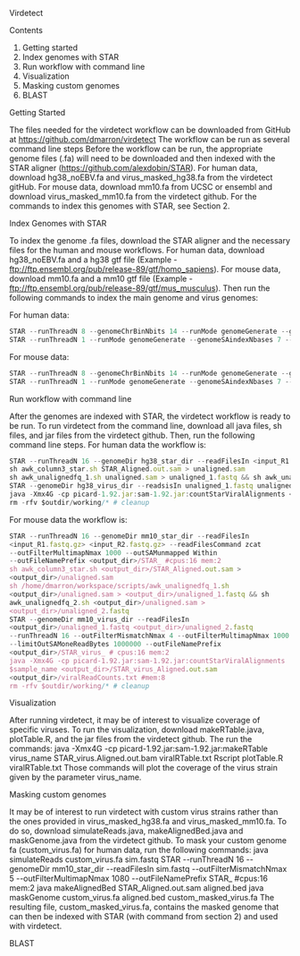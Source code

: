 Virdetect

Contents

1. Getting started
2. Index genomes with STAR
3. Run workflow with command line
4. Visualization
5. Masking custom genomes
6. BLAST

Getting Started

The files needed for the virdetect workflow can be downloaded from
GitHub at https://github.com/dmarron/virdetect
The workflow can be run as several command line steps
Before the workflow can be run, the appropriate genome files (.fa) will need
to be downloaded and then indexed with the STAR aligner
(https://github.com/alexdobin/STAR). For human data, download
hg38_noEBV.fa and virus_masked_hg38.fa from the virdetect gitHub. For
mouse data, download mm10.fa from UCSC or ensembl and download
virus_masked_mm10.fa from the virdetect github. For the commands to
index this genomes with STAR, see Section 2.

Index Genomes with STAR

To index the genome .fa files, download the STAR aligner and the
necessary files for the human and mouse workflows.
For human data, download hg38_noEBV.fa and a hg38 gtf file (Example -
ftp://ftp.ensembl.org/pub/release-89/gtf/homo_sapiens).
For mouse data, download mm10.fa and a mm10 gtf file (Example -
ftp://ftp.ensembl.org/pub/release-89/gtf/mus_musculus).
Then run the following commands to index the main genome and virus
genomes:

For human data:
```javascript
STAR --runThreadN 8 --genomeChrBinNbits 14 --runMode genomeGenerate --genomeDir hg38_star_dir --genomeFastaFiles hg38.fa --sjdbGTFfile hg38_gtf.gtf
STAR --runThreadN 1 --runMode genomeGenerate --genomeSAindexNbases 7 --genomeDir hg38_virus_dir --genomeFastaFiles virus_masked_hg38.fa
```

For mouse data:
```javascript
STAR --runThreadN 8 --genomeChrBinNbits 14 --runMode genomeGenerate --genomeDir mm10_star_dir --genomeFastaFiles mm10.fa --sjdbGTFfile mm10_gtf.gtf
STAR --runThreadN 1 --runMode genomeGenerate --genomeSAindexNbases 7 --genomeDir mm10_virus_dir --genomeFastaFiles virus_masked_mm10.fa
```

Run workflow with command line

After the genomes are indexed with STAR, the virdetect workflow is ready
to be run. To run virdetect from the command line, download all java files,
sh files, and jar files from the virdetect github. Then, run the following command line steps.
For human data the workflow is:
```javascript
STAR --runThreadN 16 --genomeDir hg38_star_dir --readFilesIn <input_R1.fastq.gz> <input_R2.fastq.gz> --readFilesCommand zcat --outFilterMultimapNmax 1000 --outSAMunmapped Within --outFileNamePrefix STAR_ #16 cpus, 32G memory
sh awk_column3_star.sh STAR_Aligned.out.sam > unaligned.sam
sh awk_unalignedfq_1.sh unaligned.sam > unaligned_1.fastq && sh awk_unalignedfq_2.sh unaligned.sam > unaligned_2.fastq
STAR --genomeDir hg38_virus_dir --readsisIn unaligned_1.fastq unaligned_2.fastq --runThreadN 16 --outFilterMismatchNmax 4 --outFilterMultimapNmax 1000 --limitOutSAMoneReadBytes 1000000 --outFileNamePrefix STAR_virus_ # 16 cpus, 32G memory
java -Xmx4G -cp picard-1.92.jar:sam-1.92.jar:countStarViralAlignments <sample_name> STAR_virus_Aligned.out.sam viralReadCounts.txt # 8G memory
rm -rfv $outdir/working/* # cleanup
```

For mouse data the workflow is:
```javascript
STAR --runThreadN 16 --genomeDir mm10_star_dir --readFilesIn
<input_R1.fastq.gz> <input_R2.fastq.gz> --readFilesCommand zcat
--outFilterMultimapNmax 1000 --outSAMunmapped Within
--outFileNamePrefix <output_dir>/STAR_ #cpus:16 mem:2
sh awk_column3_star.sh <output_dir>/STAR_Aligned.out.sam >
<output_dir>/unaligned.sam
sh /home/dmarron/workspace/scripts/awk_unalignedfq_1.sh
<output_dir>/unaligned.sam > <output_dir>/unaligned_1.fastq && sh
awk_unalignedfq_2.sh <output_dir>/unaligned.sam >
<output_dir>/unaligned_2.fastq
STAR --genomeDir mm10_virus_dir --readFilesIn
<output_dir>/unaligned_1.fastq <output_dir>/unaligned_2.fastq
--runThreadN 16 --outFilterMismatchNmax 4 --outFilterMultimapNmax 1000
--limitOutSAMoneReadBytes 1000000 --outFileNamePrefix
<output_dir>/STAR_virus_ # cpus:16 mem:2
java -Xmx4G -cp picard-1.92.jar:sam-1.92.jar:countStarViralAlignments
$sample_name <output_dir>/STAR_virus_Aligned.out.sam
<output_dir>/viralReadCounts.txt #mem:8
rm -rfv $outdir/working/* # cleanup
```

Visualization

After running virdetect, it may be of interest to visualize coverage of specific
viruses. To run the visualization, download makeRTable.java, plotTable.R,
and the jar files from the virdetect github. The run the commands:
java -Xmx4G -cp picard-1.92.jar:sam-1.92.jar:makeRTable virus_name
STAR_virus.Aligned.out.bam viralRTable.txt
Rscript plotTable.R viralRTable.txt
Those commands will plot the coverage of the virus strain given by the
parameter virus_name.

Masking custom genomes

It may be of interest to run virdetect with custom virus strains rather than
the ones provided in virus_masked_hg38.fa and virus_masked_mm10.fa.
To do so, download simulateReads.java, makeAlignedBed.java and
maskGenome.java from the virdetect github. To mask your custom
genome fa (custom_virus.fa) for human data, run the following commands:
java simulateReads custom_virus.fa sim.fastq
STAR --runThreadN 16 --genomeDir mm10_star_dir --readFilesIn sim.fastq
--outFilterMismatchNmax 5 --outFilterMultimapNmax 1080
--outFileNamePrefix STAR_ #cpus:16 mem:2
java makeAlignedBed STAR_Aligned.out.sam aligned.bed
java maskGenome custom_virus.fa aligned.bed custom_masked_virus.fa
The resulting file, custom_masked_virus.fa, contains the masked genome
that can then be indexed with STAR (with command from section 2) and
used with virdetect.

BLAST

